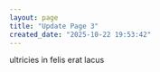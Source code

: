 ```yaml
---
layout: page
title: "Update Page 3"
created_date: "2025-10-22 19:53:42"
---
```


ultricies in felis erat lacus 
